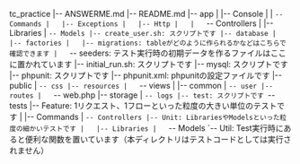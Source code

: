 tc_practice
|-- ANSWERME.md
|-- README.md
|-- app
|   |-- Console
|   |   `-- Commands
|   |-- Exceptions
|   |-- Http
|   |   `-- Controllers
|   |-- Libraries
|   `-- Models
|-- create_user.sh: スクリプトです
|-- database
|   |-- factories
|   |-- migrations: tableがどのように作られるかなどはこちらで確認できます
|   `-- seeders: テスト実行時の初期データを作るファイルはここに置かれています
|-- initial_run.sh: スクリプトです
|-- mysql: スクリプトです
|-- phpunit: スクリプトです
|-- phpunit.xml: phpunitの設定ファイルです
|-- public
|   `-- css
|-- resources
|   `-- views
|       |-- common
|       `-- user
|-- routes
|   `-- web.php
|-- storage
|   `-- logs
|-- test: スクリプトです
`-- tests
    |-- Feature: 1リクエスト、1フローといった粒度の大きい単位のテストです
    |   |-- Commands
    |   `-- Controllers
    |-- Unit: LibrariesやModelsといった粒度の細かいテストです
    |   |-- Libraries
    |   `-- Models
    `-- Util: Test実行時にあると便利な関数を置いています（本ディレクトリはテストコードとしては実行されません）
